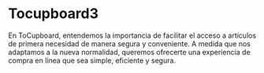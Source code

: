 # Tocupboard3
En ToCupboard, entendemos la importancia de facilitar el acceso a artículos de primera necesidad de manera segura y conveniente. A medida que nos adaptamos a la nueva normalidad, queremos ofrecerte una experiencia de compra en línea que sea simple, eficiente y segura.
